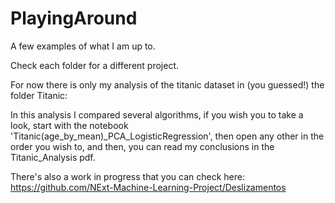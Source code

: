 # PlayingAround
A few examples of what I am up to.

Check each folder for a different project.

For now there is only my analysis of the titanic dataset in (you guessed!) the folder Titanic:

In this analysis I compared several algorithms, if you wish you to take a look, start with the notebook 'Titanic(age_by_mean)_PCA_LogisticRegression', then open any other in the order you wish to, and then, you can read my conclusions in the Titanic_Analysis pdf.

There's also a work in progress that you can check here: https://github.com/NExt-Machine-Learning-Project/Deslizamentos
